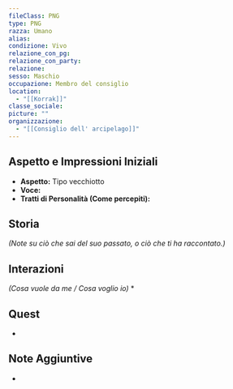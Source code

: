 ```yaml
---
fileClass: PNG
type: PNG
razza: Umano
alias:
condizione: Vivo
relazione_con_pg:
relazione_con_party:
relazione:
sesso: Maschio
occupazione: Membro del consiglio
location:
  - "[[Korrak]]"
classe_sociale:
picture: ""
organizzazione:
  - "[[Consiglio dell' arcipelago]]"
---
```


## Aspetto e Impressioni Iniziali
* **Aspetto:**  Tipo vecchiotto
* **Voce:** 
* **Tratti di Personalità (Come percepiti):** 

## Storia
*(Note su ciò che sai del suo passato, o ciò che ti ha raccontato.)*

## Interazioni 
*(Cosa vuole da me / Cosa voglio io)*
* 
## Quest
* 
## Note Aggiuntive
* 
